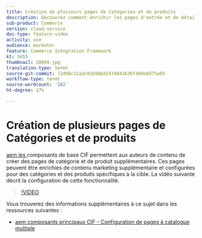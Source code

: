 ```yaml
---
title: Création de plusieurs pages de Catégories et de produits
description: Découvrez comment enrichir les pages d'entrée et de détails des produits de Catégorie avec du contenu marketing ciblé.
sub-product: Commerce
version: cloud-service
doc-type: feature-video
activity: use
audience: marketer
feature: Commerce Integration Framework
kt: 3455
thumbnail: 28969.jpg
translation-type: tm+mt
source-git-commit: 72d98c21a3c02b98bd2474843b36f499e8d75a03
workflow-type: tm+mt
source-wordcount: '102'
ht-degree: 17%

---
```



# Création de plusieurs pages de Catégories et de produits

[aem les ](https://github.com/adobe/aem-core-cif-components) composants de base CIF permettent aux auteurs de contenu de créer des pages de catégorie et de produit supplémentaires. Ces pages peuvent être enrichies de contenu marketing supplémentaire et configurées pour des catégories et des produits spécifiques à la cible. La vidéo suivante décrit la configuration de cette fonctionnalité.

>[!VIDEO](https://video.tv.adobe.com/v/28969/?quality=12)

Vous trouverez des informations supplémentaires à ce sujet dans les ressources suivantes :

- [aem composants principaux CIF - Configuration de pages à catalogue multiple](https://github.com/adobe/aem-core-cif-components/wiki/configuration#multi-catalog-page-template-configuration)
